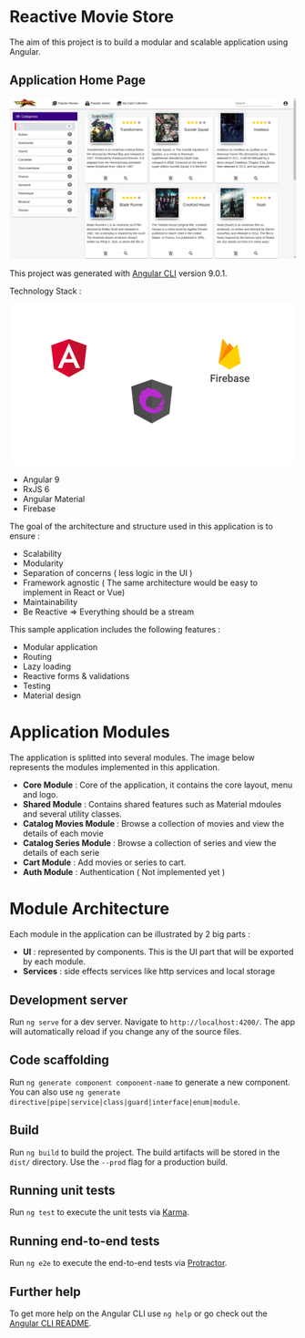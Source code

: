 # Reactive Movie Store

The aim of this project is to build a modular and scalable application using Angular. 

## Application Home Page 

 ![alt text](documentation/demo.png)

This project was generated with [Angular CLI](https://github.com/angular/angular-cli) version 9.0.1.

Technology Stack : 

![alt text](documentation/technology-stack.png "Technology Stack")


* Angular 9
* RxJS 6
* Angular Material 
* Firebase


The goal of the architecture and structure used in this application is to ensure :

* Scalability
* Modularity
* Separation of concerns ( less logic in the UI )
* Framework agnostic ( The same architecture would be easy to implement in React or Vue)
* Maintainability
* Be Reactive  => Everything should be a stream

This sample application includes the following features : 

* Modular application
* Routing
* Lazy loading
* Reactive forms & validations
* Testing
* Material design


# Application Modules 
The application is splitted into several modules. The image below represents the modules implemented in this application.

* **Core Module** : Core of the application, it contains the core layout, menu and logo.
* **Shared Module** : Contains shared features such as Material mdoules and several utility classes.
* **Catalog Movies Module** : Browse a collection of movies and view the details of each movie
* **Catalog Series Module** : Browse a collection of series and view the details of each serie
* **Cart Module** : Add movies or series to cart.
* **Auth Module** : Authentication ( Not implemented yet )

# Module Architecture

Each module in the application can be illustrated by 2 big parts : 
* **UI** : represented by components. This is the UI part that will be exported by each module.
* **Services** : side effects services like http services and local storage

## Development server

Run `ng serve` for a dev server. Navigate to `http://localhost:4200/`. The app will automatically reload if you change any of the source files.

## Code scaffolding

Run `ng generate component component-name` to generate a new component. You can also use `ng generate directive|pipe|service|class|guard|interface|enum|module`.

## Build

Run `ng build` to build the project. The build artifacts will be stored in the `dist/` directory. Use the `--prod` flag for a production build.

## Running unit tests

Run `ng test` to execute the unit tests via [Karma](https://karma-runner.github.io).

## Running end-to-end tests

Run `ng e2e` to execute the end-to-end tests via [Protractor](http://www.protractortest.org/).

## Further help

To get more help on the Angular CLI use `ng help` or go check out the [Angular CLI README](https://github.com/angular/angular-cli/blob/master/README.md).



















